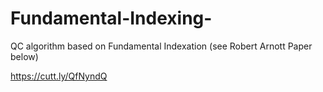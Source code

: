 # Fundamental-Indexing-
QC algorithm based on Fundamental Indexation (see Robert Arnott Paper below)

https://cutt.ly/QfNyndQ

